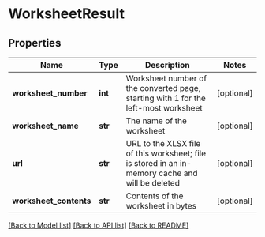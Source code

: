 # WorksheetResult

## Properties
Name | Type | Description | Notes
------------ | ------------- | ------------- | -------------
**worksheet_number** | **int** | Worksheet number of the converted page, starting with 1 for the left-most worksheet | [optional] 
**worksheet_name** | **str** | The name of the worksheet | [optional] 
**url** | **str** | URL to the XLSX file of this worksheet; file is stored in an in-memory cache and will be deleted | [optional] 
**worksheet_contents** | **str** | Contents of the worksheet in bytes | [optional] 

[[Back to Model list]](../README.md#documentation-for-models) [[Back to API list]](../README.md#documentation-for-api-endpoints) [[Back to README]](../README.md)



